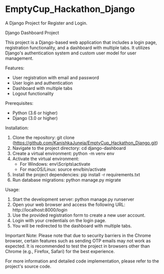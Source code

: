 # EmptyCup_Hackathon_Django
A Django Project for Register and Login.

Django Dashboard Project

This project is a Django-based web application that includes a login page, registration functionality, and a dashboard with multiple tabs. It utilizes Django's authentication system and custom user model for user management.

Features:
- User registration with email and password
- User login and authentication
- Dashboard with multiple tabs
- Logout functionality

Prerequisites:
- Python (3.6 or higher)
- Django (3.0 or higher)

Installation:
1. Clone the repository: git clone (https://github.com/KanishkaJuneja/EmptyCup_Hackathon_Django.git)
2. Navigate to the project directory: cd django-dashboard
3. Create a virtual environment: python -m venv env
4. Activate the virtual environment:
   - For Windows: env\Scripts\activate
   - For macOS/Linux: source env/bin/activate
5. Install the project dependencies: pip install -r requirements.txt
6. Run database migrations: python manage.py migrate

Usage:
1. Start the development server: python manage.py runserver
2. Open your web browser and access the following URL: http://localhost:8000/login
3. Use the provided registration form to create a new user account.
4. Login with your credentials on the login page.
5. You will be redirected to the dashboard with multiple tabs.

Important Note:
Please note that due to security barriers in the Chrome browser, certain features such as sending OTP emails may not work as expected. It is recommended to test the project in browsers other than Chrome (e.g., Firefox, Safari) for the best experience.

For more information and detailed code implementation, please refer to the project's source code.

